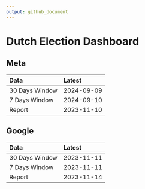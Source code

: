 ```yaml
---
output: github_document
---
```


# Dutch Election Dashboard



## Meta


|Data           |Latest     |
|:--------------|:----------|
|30 Days Window |2024-09-09 |
|7 Days Window  |2024-09-10 |
|Report         |2023-11-10 |

## Google


|Data           |Latest     |
|:--------------|:----------|
|30 Days Window |2023-11-11 |
|7 Days Window  |2023-11-11 |
|Report         |2023-11-14 |
